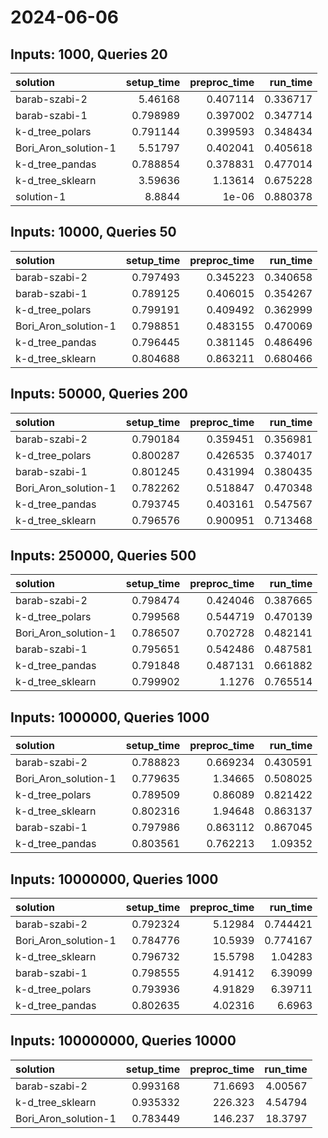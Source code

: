 # 2024-06-06

## Inputs: 1000, Queries 20

| solution             |   setup_time |   preproc_time |   run_time |
|:---------------------|-------------:|---------------:|-----------:|
| barab-szabi-2        |     5.46168  |       0.407114 |   0.336717 |
| barab-szabi-1        |     0.798989 |       0.397002 |   0.347714 |
| k-d_tree_polars      |     0.791144 |       0.399593 |   0.348434 |
| Bori_Aron_solution-1 |     5.51797  |       0.402041 |   0.405618 |
| k-d_tree_pandas      |     0.788854 |       0.378831 |   0.477014 |
| k-d_tree_sklearn     |     3.59636  |       1.13614  |   0.675228 |
| solution-1           |     8.8844   |       1e-06    |   0.880378 |

## Inputs: 10000, Queries 50

| solution             |   setup_time |   preproc_time |   run_time |
|:---------------------|-------------:|---------------:|-----------:|
| barab-szabi-2        |     0.797493 |       0.345223 |   0.340658 |
| barab-szabi-1        |     0.789125 |       0.406015 |   0.354267 |
| k-d_tree_polars      |     0.799191 |       0.409492 |   0.362999 |
| Bori_Aron_solution-1 |     0.798851 |       0.483155 |   0.470069 |
| k-d_tree_pandas      |     0.796445 |       0.381145 |   0.486496 |
| k-d_tree_sklearn     |     0.804688 |       0.863211 |   0.680466 |

## Inputs: 50000, Queries 200

| solution             |   setup_time |   preproc_time |   run_time |
|:---------------------|-------------:|---------------:|-----------:|
| barab-szabi-2        |     0.790184 |       0.359451 |   0.356981 |
| k-d_tree_polars      |     0.800287 |       0.426535 |   0.374017 |
| barab-szabi-1        |     0.801245 |       0.431994 |   0.380435 |
| Bori_Aron_solution-1 |     0.782262 |       0.518847 |   0.470348 |
| k-d_tree_pandas      |     0.793745 |       0.403161 |   0.547567 |
| k-d_tree_sklearn     |     0.796576 |       0.900951 |   0.713468 |

## Inputs: 250000, Queries 500

| solution             |   setup_time |   preproc_time |   run_time |
|:---------------------|-------------:|---------------:|-----------:|
| barab-szabi-2        |     0.798474 |       0.424046 |   0.387665 |
| k-d_tree_polars      |     0.799568 |       0.544719 |   0.470139 |
| Bori_Aron_solution-1 |     0.786507 |       0.702728 |   0.482141 |
| barab-szabi-1        |     0.795651 |       0.542486 |   0.487581 |
| k-d_tree_pandas      |     0.791848 |       0.487131 |   0.661882 |
| k-d_tree_sklearn     |     0.799902 |       1.1276   |   0.765514 |

## Inputs: 1000000, Queries 1000

| solution             |   setup_time |   preproc_time |   run_time |
|:---------------------|-------------:|---------------:|-----------:|
| barab-szabi-2        |     0.788823 |       0.669234 |   0.430591 |
| Bori_Aron_solution-1 |     0.779635 |       1.34665  |   0.508025 |
| k-d_tree_polars      |     0.789509 |       0.86089  |   0.821422 |
| k-d_tree_sklearn     |     0.802316 |       1.94648  |   0.863137 |
| barab-szabi-1        |     0.797986 |       0.863112 |   0.867045 |
| k-d_tree_pandas      |     0.803561 |       0.762213 |   1.09352  |

## Inputs: 10000000, Queries 1000

| solution             |   setup_time |   preproc_time |   run_time |
|:---------------------|-------------:|---------------:|-----------:|
| barab-szabi-2        |     0.792324 |        5.12984 |   0.744421 |
| Bori_Aron_solution-1 |     0.784776 |       10.5939  |   0.774167 |
| k-d_tree_sklearn     |     0.796732 |       15.5798  |   1.04283  |
| barab-szabi-1        |     0.798555 |        4.91412 |   6.39099  |
| k-d_tree_polars      |     0.793936 |        4.91829 |   6.39711  |
| k-d_tree_pandas      |     0.802635 |        4.02316 |   6.6963   |

## Inputs: 100000000, Queries 10000

| solution             |   setup_time |   preproc_time |   run_time |
|:---------------------|-------------:|---------------:|-----------:|
| barab-szabi-2        |     0.993168 |        71.6693 |    4.00567 |
| k-d_tree_sklearn     |     0.935332 |       226.323  |    4.54794 |
| Bori_Aron_solution-1 |     0.783449 |       146.237  |   18.3797  |
